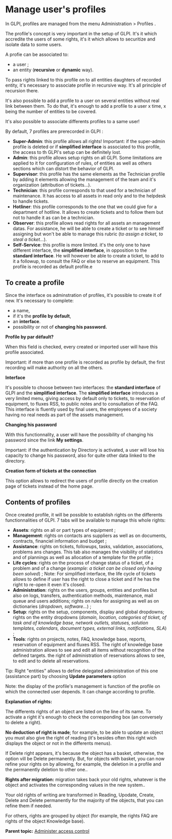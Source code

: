 Manage user's profiles
======================

In GLPI, profiles are managed from the menu Administration \> Profiles .

The profile's concept is very important in the setup of GLPI. It's it
which accredite the users of some rights, it's it which allows to
securitize and isolate data to some users.

A profie can be associated to:

-   a user ;
-   an entity (**recursive** or **dynamic** way).

To pass rights linked to this profile on to all entities daughters of
recorded entity, it's necessary to associate profile in recursive way.
It's all principle of recursion there.

It's also possible to add a profile to a user on several entities
without real link between them. To do that, it's enough to add a profile
to a user x time, x being the number of entities to be covered.

It's also possible to associate differents profiles to a same user!

By default, 7 profiles are prerecorded in GLPI :

-   **Super-Admin**: this profile allows all rights!
    Important: if the super-admin profile is deleted or if **simplified
    interface** is associated to this profile, the access to th GLPI's
    setup can be definitely lost.
-   **Admin**: this profile allows setup rights on all GLPI. Some
    limitations are applied to it for configuration of rules, of
    entities as well as others sections which can distort the behavior
    of GLPI.
-   **Supervisor**: this profile has the same elements as the Technician
    profile by adding it elements allowing the management of the team
    and it's organization (attribution of tickets...).
-   **Technician**: this profile corresponds to that used for a
    technician of maintenance. It has access to all assets in read only
    and to the helpdesk to handle tickets.
-   **Hotliner**: this profile corresponds to the one that we could give
    for a department of hotlline. It allows to create tickets and to
    follow them but not to handle it as can be a technician.
-   **Observer**: this profile allows read rights for all assets an
    management datas. For assistance, he will be able to create a ticket
    or to see himself assigning but won't be able to manage this rubric
    (t*o assign a ticket, to steal a ticket...*).
-   **Self-Service**: this profile is more limited. it's the only one to
    have different interface, the **simplified interface**, in
    opposition to the **standard interface**. He will however be able to
    create a ticket, to add to it a followup, to consult the FAQ or else
    to reserve an equipment. This profile is recorded as default
    profile.e

To create a profile
-------------------

Since the interface os adminstration of profiles, it's possible to
create it of new. It's necessary to complete:

-   a name,
-   if it's the **profile by default**,
-   an **interface**.
-   possibility or not of **changing his password.**

**Profile by par défault?**

When this field is checked, every created or imported user will have
this profile associated.

Important: if more than one profile is recorded as profile by default,
the first recording will make authority on all the others.

**Interface**

It's possible to choose between two interfaces: the **standard
interface** of GLPI and the **simplified interface**. The **simplified
interface** introduces a very limited menu, giving access by default
only to tickets, to reservation of equipment, to fluxes RSS, to public
notes and to consultation of the FAQ. This interface is fluently used by
final users, the employees of a society having no real needs as part of
the assets management.

**Changing his password**

With this functionnality, a user will have the possibility of changing
his password since the link **My settings**.

Important: if the authentication by Directory is activated, a user will
lose his capacity to change his password, also for quite other data
linked to the directory.

**Creation form of tickets at the connection**

This option allows to redirect the users of profile directly on the
creation page of tickets instead of the home page.

Contents of profiles
--------------------

Once created profile, it will be possible to establish rights on the
differents functionnalities of GLPI. 7 tabs will be available to manage
this whole rights:

-   **Assets**: rights on all or part types of equipment ;
-   **Management**: rights on contacts ans suppliers as well as on
    documents, contracts, financiel information and budget ;
-   **Assistance**: rights on tickets, followups, tasks, validation,
    associations, problems ans changes. This tab also manages the
    visibility of statistics and of plannings as well as allocation of a
    template for the profile ;
-   **Life cycles**: rights on the process of change status of a ticket,
    of a problem and of a change (*example: a ticket can be closed only
    having been solved*) ;
    Note: For simplified interface, the life cycle of tickets allows to
    define if user has the right to close a ticket and if he has the
    right to re-open it even it's closed.
-   **Administration**: rights on the users, groups, entities and
    profiles but also on logs, transfers, authentication methods,
    maintenance, mail queue and users additions; rights on rules for
    assigning as well as on dictionaries (*dropdown, software...*) ;
-   **Setup**: rights on the setup, components, display and global
    dropdowns; rights on the entity dropdowns (*domain, location,
    categories of ticket, of task and of knowledge base, network
    outlets, statuses, solution templates, calendars, document types,
    external links, notifications, SLA*) ;
-   **Tools**: rights on projects, notes, FAQ, knowledge base, reports,
    reservation of equipment and fluxes RSS. The right of knowledge base
    administration allows to see and edit all items without recognition
    of the defined targets. the right of administration of reservations
    allows to see, to edit and to delete all reservations.

Tip: Right "entities" allows to define delegated administration of this
one (assistance part) by choosing **Update parameters** option

Note: the display of the profile's management is function of the profile
on which the connected user depends. It can change according to profile.

**Explanation of rights:**

The differents rights of an object are listed on the line of its name.
To activate a right it's enough to check the corresponding box (an
conversely to delete a right).

**No deduction of right is made**; for example, to be able to update an
object you must also give the right of reading (it's besides often this
right wich displays the object or not in the differents menus).

If Delete right appears, it's because the object has a basket,
otherwise, the option vill be Delete permanently. But, for objects with
basket, you can now refine your rights on by allowing, for example, the
deletion in a profile and the permanently deletion to other one..

**Rights after migration:** migration takes back your old rights,
whatever is the object and activates the corresponding values in the new
system..

Your old rights of writing are transformed in Reading, Upodate, Create,
Delete and Delete permanently for the majority of the objects, that you
can refine them if needed.

For others, rights are grouped by object (for example, the rights FAQ
are rights of the object Knowledge base).

**Parent topic:** [Administer access
control](../glpi/access_control_intro.html "This section describes how to administer the system access control which allows each user access to specific use.")
